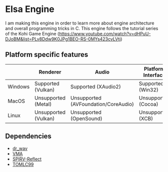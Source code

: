 # Elsa Engine

I am making this engine in order to learn more about engine architecture and overall programming tricks in C. This engine follows
the tutorial series of the Kohi Game Engine (https://www.youtube.com/watch?v=dHPuU-DJoBM&list=PLv8Ddw9K0JPg1BEO-RS-0MYs423cvLVtj)

## Platform specific features

|         | Renderer             | Audio                                | Platform Interface |
|---------|----------------------|--------------------------------------|--------------------|
| Windows | Supported (Vulkan)   | Supported (XAudio2)                  | Supported (Win32)  |
| MacOS   | Unsupported (Metal)  | Unsupported (AVFoundation/CoreAudio) | Unsupported (Cocoa)|
| Linux   | Unsupported (Vulkan) | Unsupported (OpenSound)              | Unsupported (XCB)  |

## Dependencies

- [dr_wav](https://github.com/mackron/dr_libs/blob/master/dr_wav.h)
- [VMA](https://github.com/GPUOpen-LibrariesAndSDKs/VulkanMemoryAllocator)
- [SPIRV-Reflect](https://github.com/KhronosGroup/SPIRV-Reflect)
- [TOMLC99](https://github.com/cktan/tomlc99)